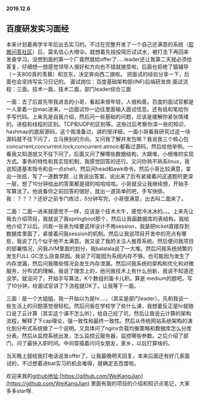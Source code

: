 ﻿**2019.12.6**
## 百度研发实习面经
本来计划着再学半年后出去实习的。不过在完整开发了一个自己还满意的系统（[软微问答社区](http://www.bewithu.net/)）后，莫名信心大增😜。就想着先投投简历试试水，被打击下再回来发奋学习。没想到面的第一个厂竟然就给offer了.....leader还让我第二天就必须给答复，仔细想一想感觉领导人很好和方向也不错就接受啦。后面也拒绝了猿辅导（一天800真的羡慕）和京东，决定奔向西二旗啦。
把面试的经验分享一下，后面也会坚持写实习日记的。
面试岗位：百度基础架构部(INF)后端研发岗
面试流程：三面。技术一面，技术二面，部门leader综合三面

一面：去了后首先带我进去的小哥，看起来很年轻，人很和善。百度的面试官都是一人拿着一台mac进来，一边面试你一边往里面输入面试信息。还有纸和笔给你手写代码。上来先是自我介绍，然后问一些基础的问题，应该是缓解你紧张情绪的。进程和线程的区别。TCP和UDP的区别等。这些过后考察你深一些的知识，hashmap的底层源码，这个我准备过，讲的很详细，一面小哥看我研究过这一块源码就不往下问了，立马换别的方向，又问我了解并发包嘛？我说我三个核心包concurrent,concurrent.lock,concurrent.atmoic都看过源码，然后给他举例。一看我又知道就又不往下问了。后面又问了解哪些数据结构，大跟堆，小根堆的实现方式。事务的特性和其实现机制，我感觉回答的还行。又问你熟不熟系linux，我说知道基本指令和会一点shell，然后问head和awk命令。然后小哥比较满意，拿出一张纸，写了一道数学题...让我说出答案，说出来了后有紧接着问这道题的更深一层，想了10分钟给出的答案都是错的哈哈哈哈。小哥就没让我继续想，开始手写算法了。他说看你之前回答的很好，就出一道简单的吧，手写快排。我：？？？？还好之前专门练过，5分钟写完，小哥很满意，出去叫二面来了。

二面：二面一进来就感觉不一样，应该是个技术大牛，感觉冷冰冰的。。。上来先让我去介绍项目，我就说了我springboot那个，然后让我画数据库的表结构，我给他介绍了以后。问我一张表为啥要这样设计不用session，我是把ticket直接存到数据库里面了，紧接着问我session的机制。然后让我说项目开发中的亮点有哪些，我说了几个似乎他不太满意。我又说了我的关注人推荐系统。然后便问我项目的部署情况，问我JVM里面的划分，我balalala说了一大堆。然后问我系统频繁的发生FULL GC怎么排查原因。我说了可能因为系统内存不够。也可能因为发生了内存泄漏，然后问我哪些情况会发生内存泄漏。然后问我系统的架构和优化和对微服务，分布式的理解。我说了理念上的，他问我技术上有什么创新，我说不知道还没学。就没问了，开始手写算法，K个数组的笛卡儿积。算是 medium的题吧。写了10分钟，给面试官讲了下流程就OK了。让我等下一面。

三面：是一个大姐姐，我一开始以为是hr....，（其实是部门leader）。先和我谈一些生活上的问题感觉很轻松。然后问我在学校学了些什么课，我想着反正是hr就随口说了云计算（其实这个课不怎么听），给自己挖了坑，然后让我说云计算的架构流程，解释了下cap理论，强一致性和最终一致性。然后从传统网站系统架构的演化到分布式系统做了一个说明。又具体问了nginx负载均衡策略和数据库怎么分库分表。然后从监控系统出发，怎么监控云服务器，监控哪些参数。之后介绍了部门，问了最快入职时间。中间穿插着问问女朋友，家乡，以后打算啥的。

当天晚上就给我打电话说发offer了，让我最晚明天回复，本来后面还有好几家面试的，不过想着进bat实习的机会难得，就确定去百度啦。

欢迎来我的[github地址](https://github.com/WeiKangJian):[https://github.com/WeiKangJian](https://github.com/WeiKangJian)
里面有我的项目的介绍和知识点笔记，大家多多star呀.


